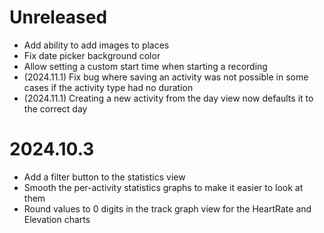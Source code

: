 # Unreleased

- Add ability to add images to places 
- Fix date picker background color 
- Allow setting a custom start time when starting a recording
- (2024.11.1) Fix bug where saving an activity was not possible in some cases if the activity type had no duration
- (2024.11.1) Creating a new activity from the day view now defaults it to the correct day

# 2024.10.3

- Add a filter button to the statistics view
- Smooth the per-activity statistics graphs to make it easier to look at them
- Round values to 0 digits in the track graph view for the HeartRate and Elevation charts